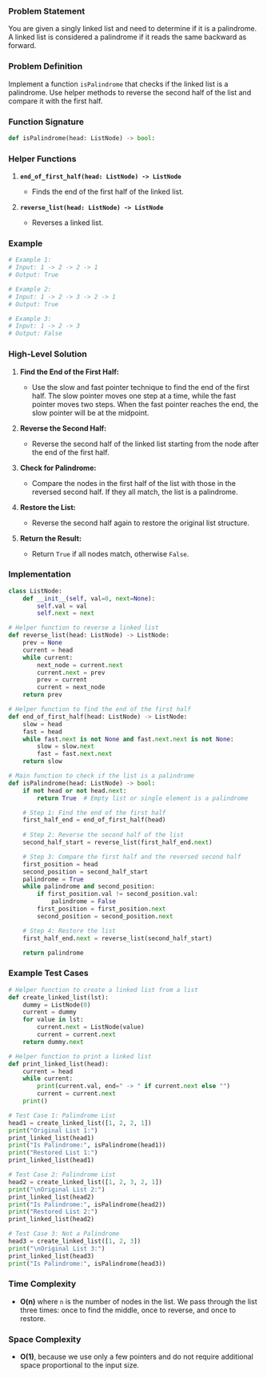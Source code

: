 ### Problem Statement

You are given a singly linked list and need to determine if it is a palindrome. A linked list is considered a palindrome if it reads the same backward as forward.

### Problem Definition

Implement a function `isPalindrome` that checks if the linked list is a palindrome. Use helper methods to reverse the second half of the list and compare it with the first half.

### Function Signature
```python
def isPalindrome(head: ListNode) -> bool:
```

### Helper Functions

1. **`end_of_first_half(head: ListNode) -> ListNode`**
   - Finds the end of the first half of the linked list.
   
2. **`reverse_list(head: ListNode) -> ListNode`**
   - Reverses a linked list.

### Example
```python
# Example 1:
# Input: 1 -> 2 -> 2 -> 1
# Output: True

# Example 2:
# Input: 1 -> 2 -> 3 -> 2 -> 1
# Output: True

# Example 3:
# Input: 1 -> 2 -> 3
# Output: False
```

### High-Level Solution

1. **Find the End of the First Half:**
   - Use the slow and fast pointer technique to find the end of the first half. The slow pointer moves one step at a time, while the fast pointer moves two steps. When the fast pointer reaches the end, the slow pointer will be at the midpoint.

2. **Reverse the Second Half:**
   - Reverse the second half of the linked list starting from the node after the end of the first half.

3. **Check for Palindrome:**
   - Compare the nodes in the first half of the list with those in the reversed second half. If they all match, the list is a palindrome.

4. **Restore the List:**
   - Reverse the second half again to restore the original list structure.

5. **Return the Result:**
   - Return `True` if all nodes match, otherwise `False`.

### Implementation

```python
class ListNode:
    def __init__(self, val=0, next=None):
        self.val = val
        self.next = next

# Helper function to reverse a linked list
def reverse_list(head: ListNode) -> ListNode:
    prev = None
    current = head
    while current:
        next_node = current.next
        current.next = prev
        prev = current
        current = next_node
    return prev

# Helper function to find the end of the first half
def end_of_first_half(head: ListNode) -> ListNode:
    slow = head
    fast = head
    while fast.next is not None and fast.next.next is not None:
        slow = slow.next
        fast = fast.next.next
    return slow

# Main function to check if the list is a palindrome
def isPalindrome(head: ListNode) -> bool:
    if not head or not head.next:
        return True  # Empty list or single element is a palindrome

    # Step 1: Find the end of the first half
    first_half_end = end_of_first_half(head)
    
    # Step 2: Reverse the second half of the list
    second_half_start = reverse_list(first_half_end.next)

    # Step 3: Compare the first half and the reversed second half
    first_position = head
    second_position = second_half_start
    palindrome = True
    while palindrome and second_position:
        if first_position.val != second_position.val:
            palindrome = False
        first_position = first_position.next
        second_position = second_position.next

    # Step 4: Restore the list
    first_half_end.next = reverse_list(second_half_start)

    return palindrome
```

### Example Test Cases

```python
# Helper function to create a linked list from a list
def create_linked_list(lst):
    dummy = ListNode(0)
    current = dummy
    for value in lst:
        current.next = ListNode(value)
        current = current.next
    return dummy.next

# Helper function to print a linked list
def print_linked_list(head):
    current = head
    while current:
        print(current.val, end=" -> " if current.next else "")
        current = current.next
    print()

# Test Case 1: Palindrome List
head1 = create_linked_list([1, 2, 2, 1])
print("Original List 1:")
print_linked_list(head1)
print("Is Palindrome:", isPalindrome(head1))
print("Restored List 1:")
print_linked_list(head1)

# Test Case 2: Palindrome List
head2 = create_linked_list([1, 2, 3, 2, 1])
print("\nOriginal List 2:")
print_linked_list(head2)
print("Is Palindrome:", isPalindrome(head2))
print("Restored List 2:")
print_linked_list(head2)

# Test Case 3: Not a Palindrome
head3 = create_linked_list([1, 2, 3])
print("\nOriginal List 3:")
print_linked_list(head3)
print("Is Palindrome:", isPalindrome(head3))
```

### Time Complexity
- **O(n)** where `n` is the number of nodes in the list. We pass through the list three times: once to find the middle, once to reverse, and once to restore.

### Space Complexity
- **O(1)**, because we use only a few pointers and do not require additional space proportional to the input size.
